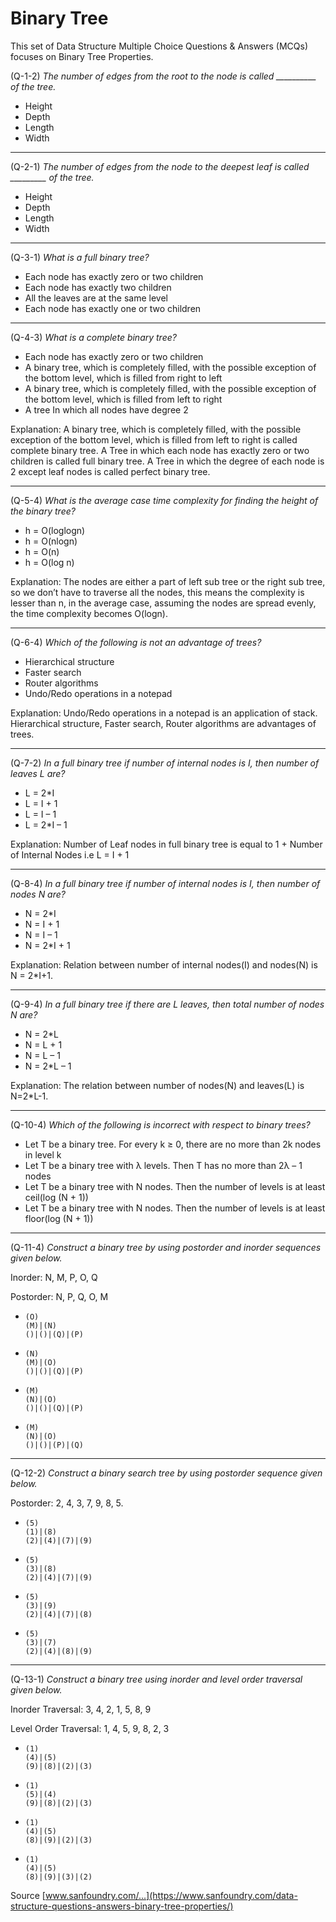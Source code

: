 # Binary Tree

This set of Data Structure Multiple Choice Questions & Answers (MCQs) focuses on Binary Tree Properties.

(Q-1-2) *The number of edges from the root to the node is called __________ of the tree.*

- Height
- Depth
- Length
- Width

---

(Q-2-1) *The number of edges from the node to the deepest leaf is called _________ of the tree.*

- Height
- Depth
- Length
- Width

---

(Q-3-1) *What is a full binary tree?*

- Each node has exactly zero or two children
- Each node has exactly two children
- All the leaves are at the same level
- Each node has exactly one or two children

---

(Q-4-3) *What is a complete binary tree?*

- Each node has exactly zero or two children
- A binary tree, which is completely filled, with the possible exception of the bottom level, which is filled from right to left
- A binary tree, which is completely filled, with the possible exception of the bottom level, which is filled from left to right
- A tree In which all nodes have degree 2

Explanation: A binary tree, which is completely filled, with the possible exception of the bottom level, which is filled from left to right is called complete binary tree. A Tree in which each node has exactly zero or two children is called full binary tree. A Tree in which the degree of each node is 2 except leaf nodes is called perfect binary tree.

---

(Q-5-4) *What is the average case time complexity for finding the height of the binary tree?*

- h = O(loglogn)
- h = O(nlogn)
- h = O(n)
- h = O(log n)

Explanation: The nodes are either a part of left sub tree or the right sub tree, so we don’t have to traverse all the nodes, this means the complexity is lesser than n, in the average case, assuming the nodes are spread evenly, the time complexity becomes O(logn).

---

(Q-6-4) *Which of the following is not an advantage of trees?*

- Hierarchical structure
- Faster search
- Router algorithms
- Undo/Redo operations in a notepad

Explanation: Undo/Redo operations in a notepad is an application of stack. Hierarchical structure, Faster search, Router algorithms are advantages of trees.

---

(Q-7-2) *In a full binary tree if number of internal nodes is I, then number of leaves L are?*

- L = 2*I
- L = I + 1
- L = I – 1
- L = 2*I – 1

Explanation: Number of Leaf nodes in full binary tree is equal to 1 + Number of Internal Nodes i.e L = I + 1

---

(Q-8-4) *In a full binary tree if number of internal nodes is I, then number of nodes N are?*

- N = 2*I
- N = I + 1
- N = I – 1
- N = 2*I + 1

Explanation: Relation between number of internal nodes(I) and nodes(N) is N = 2*I+1.

---

(Q-9-4) *In a full binary tree if there are L leaves, then total number of nodes N are?*

- N = 2*L
- N = L + 1
- N = L – 1
- N = 2*L – 1

Explanation: The relation between number of nodes(N) and leaves(L) is N=2*L-1.

---

(Q-10-4) *Which of the following is incorrect with respect to binary trees?*

- Let T be a binary tree. For every k ≥ 0, there are no more than 2k nodes in level k
- Let T be a binary tree with λ levels. Then T has no more than 2λ – 1 nodes
- Let T be a binary tree with N nodes. Then the number of levels is at least ceil(log (N + 1))
- Let T be a binary tree with N nodes. Then the number of levels is at least floor(log (N + 1))

---

(Q-11-4) *Construct a binary tree by using postorder and inorder sequences given below.*

Inorder: N, M, P, O, Q

Postorder: N, P, Q, O, M

- 
  ~~~[tree](itemShape=circle,itemSize=30,height=200,width=300)
  (O)
  (M)|(N)
  ()|()|(Q)|(P)
  ~~~
  
- 
  ~~~[tree](itemShape=circle,itemSize=30,height=200,width=300)
  (N)
  (M)|(O)
  ()|()|(Q)|(P)
  ~~~
  
- 
  ~~~[tree](itemShape=circle,itemSize=30,height=200,width=300)
  (M)
  (N)|(O)
  ()|()|(Q)|(P)
  ~~~
  
- 
  ~~~[tree](itemShape=circle,itemSize=30,height=200,width=300)
  (M)
  (N)|(O)
  ()|()|(P)|(Q)
  ~~~

---

(Q-12-2) *Construct a binary search tree by using postorder sequence given below.*

Postorder: 2, 4, 3, 7, 9, 8, 5.

- 
  ~~~[tree](itemShape=circle,itemSize=30,height=200,width=300)
  (5)
  (1)|(8)
  (2)|(4)|(7)|(9)
  ~~~

- 
  ~~~[tree](itemShape=circle,itemSize=30,height=200,width=300)
  (5)
  (3)|(8)
  (2)|(4)|(7)|(9)
  ~~~

- 
  ~~~[tree](itemShape=circle,itemSize=30,height=200,width=300)
  (5)
  (3)|(9)
  (2)|(4)|(7)|(8)
  ~~~

- 
  ~~~[tree](itemShape=circle,itemSize=30,height=200,width=300)
  (5)
  (3)|(7)
  (2)|(4)|(8)|(9)
  ~~~
  
---

(Q-13-1) *Construct a binary tree using inorder and level order traversal given below.*

Inorder Traversal: 3, 4, 2, 1, 5, 8, 9

Level Order Traversal: 1, 4, 5, 9, 8, 2, 3

- 
  ~~~[tree](itemShape=circle,itemSize=30,height=200,width=300)
  (1)
  (4)|(5)
  (9)|(8)|(2)|(3)
  ~~~

- 
  ~~~[tree](itemShape=circle,itemSize=30,height=200,width=300)
  (1)
  (5)|(4)
  (9)|(8)|(2)|(3)
  ~~~

- 
  ~~~[tree](itemShape=circle,itemSize=30,height=200,width=300)
  (1)
  (4)|(5)
  (8)|(9)|(2)|(3)
  ~~~

- 
  ~~~[tree](itemShape=circle,itemSize=30,height=200,width=300)
  (1)
  (4)|(5)
  (8)|(9)|(3)|(2)
  ~~~
  
Source [www.sanfoundry.com/...](https://www.sanfoundry.com/data-structure-questions-answers-binary-tree-properties/)
